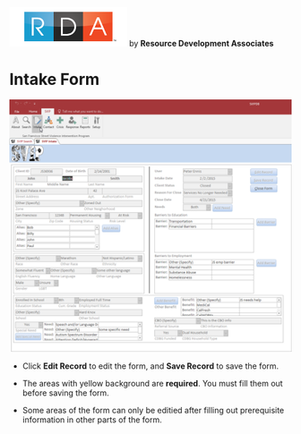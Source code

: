 <!-- ![Intake Form](SVIPIntake.png "SVIP Intake Form") -->

![RDA Logo](../img/RDA_transparent_210x70.png "RDA Logo") by **Resource Development Associates**

# Intake Form

![Intake Form Filled](IntakeFormFilled.png "SVIP Intake Form")

* Click **Edit Record** to edit the form, and **Save Record** to save the form.

* The areas with yellow background are __required__. You must fill them out before saving the form.

* Some areas of the form can only be editied after filling out prerequisite information in other parts of the form.